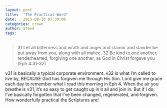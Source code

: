 ```yaml
---
layout: post
title:  "The Practical Word"
date:   2015-08-10 07:39:00
categories: crown
author: Steve
tags:
---
```


> 31 Let all bitterness and wrath and anger and clamor and slander be put away from you, along with all malice. 32 Be kind to one another, tenderhearted, forgiving one another, as God in Christ forgave you (Eph 4:31-32)

v31 is basically a typical corporate environment. v32 is what I’m called to live by, BECAUSE God has forgiven me through His Son. Lord give me grace each day to remember what I read this morning in Eph 4. When the air you breathe is v31, it’s so easy to get caught up in it all and join in. But if I do, I’ve basically forgotten that I’ve been changed, regenerated, and forgiven. How wonderfully practical the Scriptures are!
